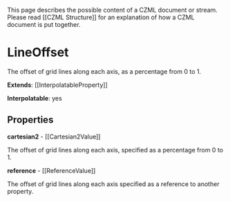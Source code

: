 This page describes the possible content of a CZML document or stream. Please read [[CZML Structure]] for an explanation of how a CZML document is put together.

# LineOffset

The offset of grid lines along each axis, as a percentage from 0 to 1.

**Extends**: [[InterpolatableProperty]]

**Interpolatable**: yes

## Properties

**cartesian2** - [[Cartesian2Value]]

The offset of grid lines along each axis, specified as a percentage from 0 to 1.


**reference** - [[ReferenceValue]]

The offset of grid lines along each axis specified as a reference to another property.


